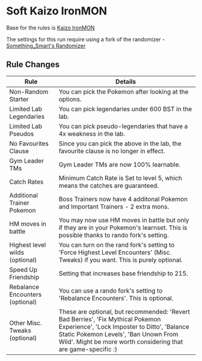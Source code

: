 # Soft Kaizo IronMON

Base for the rules is [Kaizo IronMON](http://ironmon.gg)

The settings for this run require using a fork of the randomizer - [Something_Smart's Randomizer](https://github.com/something-smart/ironmon-randomizer)

## Rule Changes
| Rule                           | Details                                                                                                                                 |
|--------------------------------|-----------------------------------------------------------------------------------------------------------------------------------------|
| Non-Random Starter             | You can pick the Pokemon after looking at the options.                                                                                  |
| Limited Lab Legendaries        | You can pick legendaries under 600 BST in the lab.                                                                                      |
| Limited Lab Pseudos            | You can pick pseudo-legendaries that have a 4x weakness in the lab.                                                                     |
| No Favourites Clause           | Since you can pick the above in the lab, the favourite clause is no longer in effect.                                                   |
| Gym Leader TMs                 | Gym Leader TMs are now 100% learnable.                                                                                                  |
| Catch Rates                    | Minimum Catch Rate is Set to level 5, which means the catches are guaranteed.                                                           |
| Additional Trainer Pokemon     | Boss Trainers now have 4 additonal Pokemon and Important Trainers - 2 extra mons.                                                       |
| HM moves in battle             | You may now use HM moves in battle but only if they are in your Pokemon's learnset. This is possible thanks to rando fork's setting.    |
| Highest level wilds (optional) | You can turn on the rand fork's setting to 'Force Highest Level Encounters' (Misc. Tweaks) if you want. This is purely optional.        |
| Speed Up Friendship            | Setting that increases base friendship to 215.                                                                                          |
| Rebalance Encounters (optional)| You can use a rando fork's setting to 'Rebalance Encounters'. This is optional.                                                         |
| Other Misc. Tweaks (optional)  | These are optional, but recommended: 'Revert Bad Berries', 'Fix Mythical Pokemon Experience', 'Lock Imposter to Ditto', 'Balance Static Pokemon Levels', 'Ban Unown From Wild'. Might be more worth considering that are game-specific :) |
